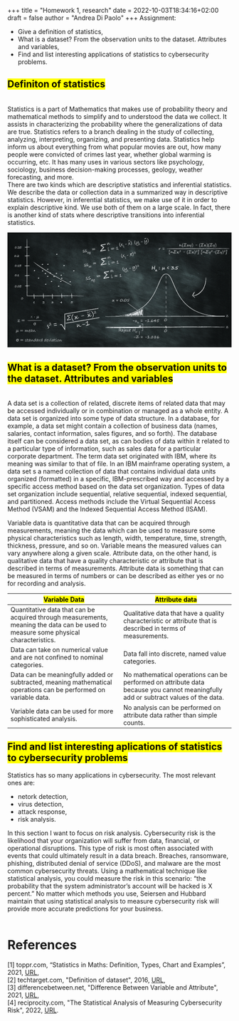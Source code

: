 +++
title = "Homework 1, research"
date = 2022-10-03T18:34:16+02:00
draft = false
author = "Andrea Di Paolo"
+++
Assignment: 
<ul>
    <li> Give a definition of statistics, </li>
    <li> What is a dataset? From the observation units to the dataset. Attributes and variables, </li>
    <li> Find and list interesting applications of statistics to cybersecurity problems. </li>
</ul>

<!--more-->




## <mark>Definiton of statistics </mark>
<br/>
Statistics is a part of Mathematics that makes use of probability theory and mathematical methods to simplify and to understood the data we collect. It assists in characterizing the probability where the generalizations of data are true. Statistics refers to a branch dealing in the study of collecting, analyzing, interpreting, organizing, and presenting data. Statistics help inform us about everything from what popular movies are out, how many people were convicted of crimes last year, whether global warming is occurring, etc. It has many uses in various sectors like psychology, sociology, business decision-making processes, geology, weather forecasting, and more. </br>
There are two kinds which are descriptive statistics and inferential statistics. We describe the data or collection data in a summarized way in descriptive statistics. However, in inferential statistics, we make use of it in order to explain descriptive kind. We use both of them on a large scale. In fact, there is another kind of stats where descriptive transitions into inferential statistics.

![Image alt](images/statistics-analytics-index.jpg)

## <mark>What is a dataset? From the observation units to the dataset. Attributes and variables</mark>
<br/>
A data set is a collection of related, discrete items of related data that may be accessed individually or in combination or managed as a whole entity.
A data set is organized into some type of data structure. In a database, for example, a data set might contain a collection of business data (names, salaries, contact information, sales figures, and so forth). The database itself can be considered a data set, as can bodies of data within it related to a particular type of information, such as sales data for a particular corporate department.
The term data set originated with IBM, where its meaning was similar to that of file. In an IBM mainframe operating system, a data set s a named collection of data that contains individual data units organized (formatted) in a specific, IBM-prescribed way and accessed by a specific access method based on the data set organization. Types of data set organization include sequential, relative sequential, indexed sequential, and partitioned. Access methods include the Virtual Sequential Access Method (VSAM) and the Indexed Sequential Access Method (ISAM).

Variable data is quantitative data that can be acquired through measurements, meaning the data which can be used to measure some physical characteristics such as length, width, temperature, time, strength, thickness, pressure, and so on. Variable means the measured values can vary anywhere along a given scale. Attribute data, on the other hand, is qualitative data that have a quality characteristic or attribute that is described in terms of measurements. Attribute data is something that can be measured in terms of numbers or can be described as either yes or no for recording and analysis.

| <mark>Variable Data</mark>                                                                                                                      | <mark>Attribute data</mark>                                                                                                                        |
|-------------------------------------------------------------------------------------------------------------------------------------|---------------------------------------------------------------------------------------------------------------------------------------|
| Quantitative data that can be acquired through measurements, meaning the data can be used to measure some physical characteristics. | Qualitative data that have a quality characteristic or attribute that is described in terms of measurements.                          |
| Data can take on numerical  value and are not confined  to nominal categories.                                                      | Data fall into discrete,  named value categories.                                                                                     |
| Data can be meaningfully  added or subtracted, meaning  mathematical operations can  be performed on variable data.                 | No mathematical operations  can be performed on attribute  data because you cannot  meaningfully add or  subtract values of the data. |
| Variable data can be used  for more sophisticated analysis.                                                                         | No analysis can be performed  on attribute data rather than  simple counts.                                                           |

## <mark>Find and list interesting aplications of statistics to cybersecurity problems</mark>
Statistics has so many applications in cybersecurity. The most relevant ones are:
<ul>
    <li>netork detection,</li>
    <li>virus detection,</li>
    <li>attack response,</li>
    <li>risk analysis.</li>
</ul>
In this section I want to focus on risk analysis.
Cybersecurity risk is the likelihood that your organization will suffer from data, financial, or operational disruptions. This type of risk is most often associated with events that could ultimately result in a data breach. Breaches, ransomware, phishing, distributed denial of service (DDoS), and malware are the most common cybersecurity threats.
Using a mathematical technique like statistical analysis, you could measure the risk in this scenario: “the probability that the system administrator’s account will be hacked is X percent.”
No matter which methods you use, Seiersen and Hubbard maintain that using statistical analysis to measure cybersecurity risk will provide more accurate predictions for your business.
<br/>
<br/>

# References 

[1] toppr.com, “Statistics in Maths: Definition, Types, Chart and Examples”, 2021, [URL](https://www.toppr.com/guides/maths/statistics/statistics-in-maths/), <br/>
[2] techtarget.com, "Definition of dataset", 2016, [URL](https://www.techtarget.com/whatis/definition/data-set),</br>
[3] differencebetween.net, "Difference Between Variable and Attribute", 2021, [URL](http://www.differencebetween.net/technology/difference-between-variable-and-attribute/),<br/>
[4] reciprocity.com, "The Statistical Analysis of Measuring Cybersecurity Risk", 2022, [URL](https://reciprocity.com/blog/the-statistical-analysis-of-measuring-cybersecurity-risk/).